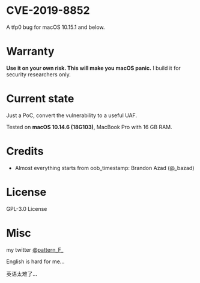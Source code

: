 # CVE-2019-8852

A tfp0 bug for macOS 10.15.1 and below.

# Warranty

**Use it on your own risk. This will make you macOS panic.** I build it for security researchers only.

# Current state

Just a PoC, convert the vulnerability to a useful UAF.

Tested on **macOS 10.14.6 (18G103)**, MacBook Pro with 16 GB RAM.

# Credits

* Almost everything starts from oob_timestamp: Brandon Azad (@_bazad)

# License

GPL-3.0 License

# Misc

my twitter [@pattern_F_](https://twitter.com/pattern_F_)

English is hard for me...

英语太难了...
